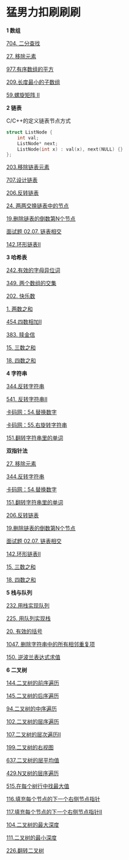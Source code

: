 # 猛男力扣刷刷刷

**1 数组**

[704. 二分查找](https://leetcode.cn/problems/binary-search/)

[27. 移除元素](https://leetcode.cn/problems/remove-element/)

[977.有序数组的平方](https://leetcode.cn/problems/squares-of-a-sorted-array/)

[209.长度最小的子数组](https://leetcode.cn/problems/minimum-size-subarray-sum/)

[59.螺旋矩阵 II](https://leetcode.cn/problems/spiral-matrix-ii/)

**2 链表**

C/C++的定义链表节点方式

```cpp
struct ListNode {
    int val;
    ListNode* next;
    ListNode(int x) : val(x), next(NULL) {}
};
```
[203.移除链表元素](https://leetcode.cn/problems/remove-linked-list-elements/) 

[707.设计链表](https://leetcode.cn/problems/design-linked-list/) 

[206.反转链表](https://leetcode.cn/problems/reverse-linked-list/) 

[24. 两两交换链表中的节点](https://leetcode.cn/problems/swap-nodes-in-pairs/) 

[19.删除链表的倒数第N个节点](https://leetcode.cn/problems/remove-nth-node-from-end-of-list/)

[面试题 02.07. 链表相交](https://leetcode.cn/problems/intersection-of-two-linked-lists-lcci/) 

[142.环形链表II](https://leetcode.cn/problems/linked-list-cycle-ii/description/) 

**3 哈希表**

[242.有效的字母异位词](https://leetcode.cn/problems/valid-anagram/) 

[349. 两个数组的交集](https://leetcode.cn/problems/intersection-of-two-arrays/) 

[202. 快乐数](https://leetcode.cn/problems/happy-number/description/)

[1. 两数之和](https://leetcode.cn/problems/two-sum/)   

[454.四数相加II](https://leetcode.cn/problems/4sum-ii/) 

[383. 赎金信](https://leetcode.cn/problems/ransom-note/) 

[15. 三数之和](https://leetcode.cn/problems/3sum/) 

[18. 四数之和](https://leetcode.cn/problems/4sum/description/) 

**4 字符串**

[344.反转字符串](https://leetcode.cn/problems/reverse-string/)

[541. 反转字符串II](https://leetcode.cn/problems/reverse-string-ii/)

[卡码网：54.替换数字](https://kamacoder.com/problempage.php?pid=1064)

[卡码网：55.右旋转字符串](https://kamacoder.com/problempage.php?pid=1065)

[151.翻转字符串里的单词](https://leetcode.cn/problems/reverse-words-in-a-string/)

**双指针法**

[27. 移除元素](https://leetcode.cn/problems/remove-element/)

[344.反转字符串](https://leetcode.cn/problems/reverse-string/)

[卡码网：54.替换数字](https://kamacoder.com/problempage.php?pid=1064)

[151.翻转字符串里的单词](https://leetcode.cn/problems/reverse-words-in-a-string/)

[206.反转链表](https://leetcode.cn/problems/reverse-linked-list/) 

[19.删除链表的倒数第N个节点](https://leetcode.cn/problems/remove-nth-node-from-end-of-list/)

[面试题 02.07. 链表相交](https://leetcode.cn/problems/intersection-of-two-linked-lists-lcci/) 

[142.环形链表II](https://leetcode.cn/problems/linked-list-cycle-ii/description/) 

[15. 三数之和](https://leetcode.cn/problems/3sum/) 

[18. 四数之和](https://leetcode.cn/problems/4sum/description/) 

**5 栈与队列**

[232.用栈实现队列](https://leetcode.cn/problems/implement-queue-using-stacks/)

[225. 用队列实现栈](https://leetcode.cn/problems/implement-stack-using-queues/)

[20. 有效的括号](https://leetcode.cn/problems/valid-parentheses/)

[1047. 删除字符串中的所有相邻重复项](https://leetcode.cn/problems/remove-all-adjacent-duplicates-in-string/)

 [150. 逆波兰表达式求值](https://leetcode.cn/problems/evaluate-reverse-polish-notation/)

 **6 二叉树**

 [144.二叉树的前序遍历](https://leetcode.cn/problems/binary-tree-preorder-traversal/description/)

 [145.二叉树的后序遍历](https://leetcode.cn/problems/binary-tree-postorder-traversal/description/)

 [94.二叉树的中序遍历](https://leetcode.cn/problems/binary-tree-inorder-traversal/description/)

 [102.二叉树的层序遍历](https://leetcode.cn/problems/binary-tree-level-order-traversal/)

[107.二叉树的层次遍历II](https://leetcode.cn/problems/binary-tree-level-order-traversal-ii/)

[199.二叉树的右视图](https://leetcode.cn/problems/binary-tree-right-side-view/)

[637.二叉树的层平均值](https://leetcode.cn/problems/average-of-levels-in-binary-tree/)

[429.N叉树的层序遍历](https://leetcode.cn/problems/n-ary-tree-level-order-traversal/)

[515.在每个树行中找最大值](https://leetcode.cn/problems/find-largest-value-in-each-tree-row/)

[116.填充每个节点的下一个右侧节点指针](https://leetcode.cn/problems/populating-next-right-pointers-in-each-node/)

[117.填充每个节点的下一个右侧节点指针II](https://leetcode.cn/problems/populating-next-right-pointers-in-each-node-ii/)

[104.二叉树的最大深度](https://leetcode.cn/problems/maximum-depth-of-binary-tree/)

[111.二叉树的最小深度](https://leetcode.cn/problems/minimum-depth-of-binary-tree/)

[226.翻转二叉树](https://leetcode.cn/problems/invert-binary-tree/) 